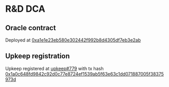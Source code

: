 # R&D DCA

## Oracle contract

Deployed at [0xa1e1e23eb580e302442f992b8d4305df7eb3e2ab](https://testnet.bscscan.com/address/0xa1e1e23eb580e302442f992b8d4305df7eb3e2ab)

## Upkeep registration

Upkeep registered at [upkeep#779](https://keepers.chain.link/chapel/779) with tx hash [0x1a0c648fd9842c92d0c77e8724ef1539ab5f63e63c1dd071887005f38375973d](https://testnet.bscscan.com/tx/0x1a0c648fd9842c92d0c77e8724ef1539ab5f63e63c1dd071887005f38375973d)
